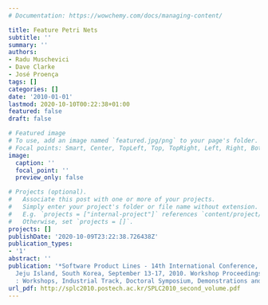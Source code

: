 ```yaml
---
# Documentation: https://wowchemy.com/docs/managing-content/

title: Feature Petri Nets
subtitle: ''
summary: ''
authors:
- Radu Muschevici
- Dave Clarke
- José Proença
tags: []
categories: []
date: '2010-01-01'
lastmod: 2020-10-10T00:22:38+01:00
featured: false
draft: false

# Featured image
# To use, add an image named `featured.jpg/png` to your page's folder.
# Focal points: Smart, Center, TopLeft, Top, TopRight, Left, Right, BottomLeft, Bottom, BottomRight.
image:
  caption: ''
  focal_point: ''
  preview_only: false

# Projects (optional).
#   Associate this post with one or more of your projects.
#   Simply enter your project's folder or file name without extension.
#   E.g. `projects = ["internal-project"]` references `content/project/deep-learning/index.md`.
#   Otherwise, set `projects = []`.
projects: []
publishDate: '2020-10-09T23:22:38.726438Z'
publication_types:
- '1'
abstract: ''
publication: '*Software Product Lines - 14th International Conference, SPLC 2010,
  Jeju Island, South Korea, September 13-17, 2010. Workshop Proceedings (Volume 2
  : Workshops, Industrial Track, Doctoral Symposium, Demonstrations and Tools)*'
url_pdf: http://splc2010.postech.ac.kr/SPLC2010_second_volume.pdf
---
```

